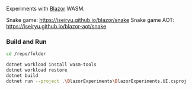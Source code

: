 Experiments with [Blazor](https://dotnet.microsoft.com/en-us/apps/aspnet/web-apps/blazor) WASM.

Snake game: https://iseiryu.github.io/blazor/snake
Snake game AOT: https://iseiryu.github.io/blazor-aot/snake

### Build and Run

```bash
cd /repo/folder

dotnet workload install wasm-tools
dotnet workload restore
dotnet build
dotnet run --project .\BlazorExperiments\BlazorExperiments.UI.csproj
```
